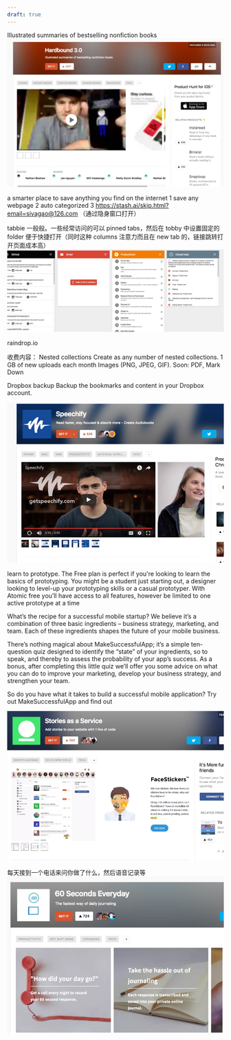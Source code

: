 ```yaml
---
draft: true
---
```


Illustrated summaries of bestselling nonfiction books
![](media/14912071393811.jpg)



a smarter place to save anything you find on the internet
1 save any webpage
2 auto categorized
3
https://stash.ai/skip.html?email=sivagao@126.com （通过隐身窗口打开）


tabbie 一般般。一些经常访问的可以 pinned tabs，然后在 tobby 中设置固定的 folder 便于快捷打开（同时这种 columns 注意力而且在 new tab 的，链接跳转打开页面成本高）
![](media/14912069721863.jpg)





raindrop.io

收费内容：
Nested collections
Create as any number of nested collections.
1 GB of new uploads each month
Images (PNG, JPEG, GIF). Soon: PDF, Mark Down

Dropbox backup
Backup the bookmarks and content in your Dropbox account.



![](media/14911429913283.jpg)

learn to prototype.
The Free plan is perfect if you're looking to learn the basics of prototyping. You might be a student just starting out, a designer looking to level-up your prototyping skills or a casual prototyper.
With Atomic free you’ll have access to all features, however be limited to one active prototype at a time








What’s the recipe for a successful mobile startup? We believe it’s a combination of three basic ingredients – business strategy, marketing, and team. Each of these ingredients shapes the future of your mobile business.

There’s nothing magical about MakeSuccessfulApp; it’s a simple ten-question quiz designed to identify the “state” of your ingredients, so to speak, and thereby to assess the probability of your app’s success. As a bonus, after completing this little quiz we’ll offer you some advice on what you can do to improve your marketing, develop your business strategy, and strengthen your team.

So do you have what it takes to build a successful mobile application? Try out MakeSuccessfulApp and find out


![](media/14911447638257.jpg)





每天接到一个电话来问你做了什么，然后语音记录等
![](media/14911429565866.jpg)
